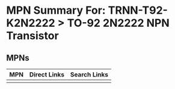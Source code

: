 



# MPN Summary For: TRNN-T92-K2N2222 > TO-92 2N2222 NPN Transistor

## MPNs
  

|MPN|Direct Links|Search Links|
| :--- | :--- | :--- |
||||
